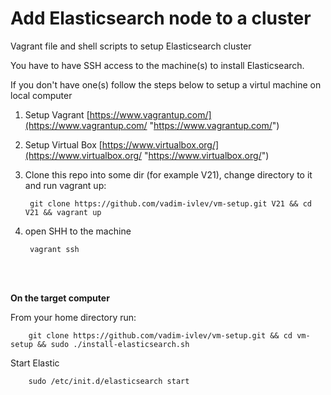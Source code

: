 # Add Elasticsearch node to a cluster
Vagrant file and shell scripts to setup Elasticsearch cluster

You have to have SSH access to the machine(s) to install Elasticsearch.


If you don't have one(s) follow the steps below to setup a virtul machine on local computer

1. Setup Vagrant 
[https://www.vagrantup.com/](https://www.vagrantup.com/ "https://www.vagrantup.com/")

2. Setup Virtual Box 
[https://www.virtualbox.org/](https://www.virtualbox.org/ "https://www.virtualbox.org/")

3. Clone this repo into some dir (for example V21), change directory to it and run vagrant up: 

        git clone https://github.com/vadim-ivlev/vm-setup.git V21 && cd V21 && vagrant up

4. open SHH to the machine

		vagrant ssh

<br><br>

**On the target computer**
		
From your home directory run: 

        git clone https://github.com/vadim-ivlev/vm-setup.git && cd vm-setup && sudo ./install-elasticsearch.sh
		 

Start Elastic

        sudo /etc/init.d/elasticsearch start



